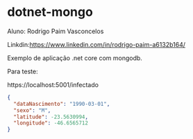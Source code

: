 # dotnet-mongo

Aluno: Rodrigo Paim Vasconcelos

Linkdin:https://www.linkedin.com/in/rodrigo-paim-a6132b164/

Exemplo de aplicação .net core com mongodb.

Para teste:

https://localhost:5001/infectado

```json
{
  "dataNascimento": "1990-03-01",
  "sexo": "M",
  "latitude": -23.5630994,
  "longitude": -46.6565712
}
```
